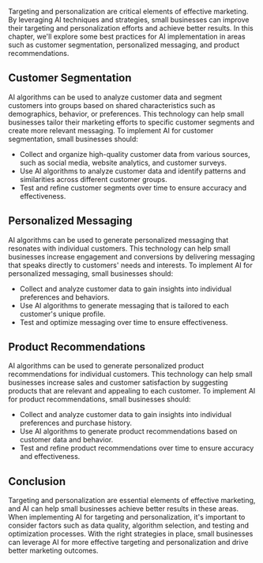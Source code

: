 
Targeting and personalization are critical elements of effective marketing. By leveraging AI techniques and strategies, small businesses can improve their targeting and personalization efforts and achieve better results. In this chapter, we'll explore some best practices for AI implementation in areas such as customer segmentation, personalized messaging, and product recommendations.

Customer Segmentation
---------------------

AI algorithms can be used to analyze customer data and segment customers into groups based on shared characteristics such as demographics, behavior, or preferences. This technology can help small businesses tailor their marketing efforts to specific customer segments and create more relevant messaging. To implement AI for customer segmentation, small businesses should:

* Collect and organize high-quality customer data from various sources, such as social media, website analytics, and customer surveys.
* Use AI algorithms to analyze customer data and identify patterns and similarities across different customer groups.
* Test and refine customer segments over time to ensure accuracy and effectiveness.

Personalized Messaging
----------------------

AI algorithms can be used to generate personalized messaging that resonates with individual customers. This technology can help small businesses increase engagement and conversions by delivering messaging that speaks directly to customers' needs and interests. To implement AI for personalized messaging, small businesses should:

* Collect and analyze customer data to gain insights into individual preferences and behaviors.
* Use AI algorithms to generate messaging that is tailored to each customer's unique profile.
* Test and optimize messaging over time to ensure effectiveness.

Product Recommendations
-----------------------

AI algorithms can be used to generate personalized product recommendations for individual customers. This technology can help small businesses increase sales and customer satisfaction by suggesting products that are relevant and appealing to each customer. To implement AI for product recommendations, small businesses should:

* Collect and analyze customer data to gain insights into individual preferences and purchase history.
* Use AI algorithms to generate product recommendations based on customer data and behavior.
* Test and refine product recommendations over time to ensure accuracy and effectiveness.

Conclusion
----------

Targeting and personalization are essential elements of effective marketing, and AI can help small businesses achieve better results in these areas. When implementing AI for targeting and personalization, it's important to consider factors such as data quality, algorithm selection, and testing and optimization processes. With the right strategies in place, small businesses can leverage AI for more effective targeting and personalization and drive better marketing outcomes.
